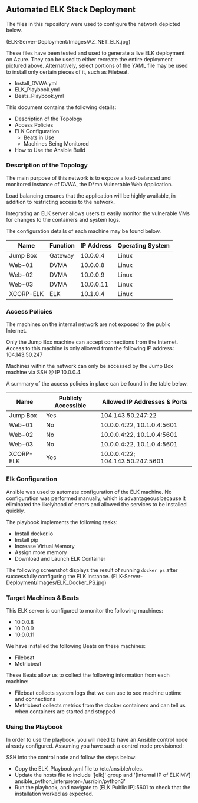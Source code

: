 ## Automated ELK Stack Deployment

The files in this repository were used to configure the network depicted below.

(ELK-Server-Deployment/Images/AZ_NET_ELK.jpg)

These files have been tested and used to generate a live ELK deployment on Azure. They can be used to either recreate the entire deployment pictured above. Alternatively, select portions of the YAML file may be used to install only certain pieces of it, such as Filebeat.

  - Install_DVWA.yml
  - ELK_Playbook.yml
  - Beats_Playbook.yml

This document contains the following details:
- Description of the Topology
- Access Policies
- ELK Configuration
  - Beats in Use
  - Machines Being Monitored
- How to Use the Ansible Build


### Description of the Topology

The main purpose of this network is to expose a load-balanced and monitored instance of DVWA, the D*mn Vulnerable Web Application.

Load balancing ensures that the application will be highly available, in addition to restricting access to the network.

Integrating an ELK server allows users to easily monitor the vulnerable VMs for changes to the containers and system logs.

The configuration details of each machine may be found below.

| Name      | Function | IP Address | Operating System |
|-----------|----------|------------|------------------|
| Jump Box  | Gateway  | 10.0.0.4   | Linux            |
| Web-01    | DVMA     | 10.0.0.8   | Linux            |
| Web-02    | DVMA     | 10.0.0.9   | Linux            |
| Web-03    | DVMA     | 10.0.0.11  | Linux            |
| XCORP-ELK | ELK      | 10.1.0.4   | Linux            |

### Access Policies

The machines on the internal network are not exposed to the public Internet. 

Only the Jump Box machine can accept connections from the Internet. Access to this machine is only allowed from the following IP address: 104.143.50.247

Machines within the network can only be accessed by the Jump Box machine via SSH @ IP 10.0.0.4.

A summary of the access policies in place can be found in the table below.

| Name      | Publicly Accessible | Allowed IP Addresses & Ports     |
|-----------|---------------------|----------------------------------|
| Jump Box  | Yes                 | 104.143.50.247:22                |
| Web-01    | No                  | 10.0.0.4:22, 10.1.0.4:5601       |
| Web-02    | No                  | 10.0.0.4:22, 10.1.0.4:5601       |
| Web-03    | No                  | 10.0.0.4:22, 10.1.0.4:5601       |
| XCORP-ELK | Yes                 | 10.0.0.4:22; 104.143.50.247:5601 |

### Elk Configuration

Ansible was used to automate configuration of the ELK machine. No configuration was performed manually, which is advantageous because it eliminated the likelyhood of errors and allowed the services to be installed quickly.

The playbook implements the following tasks:
- Install docker.io
- Install pip
- Increase Virtual Memory
- Assign more memory
- Download and Launch ELK Container

The following screenshot displays the result of running `docker ps` after successfully configuring the ELK instance.
(ELK-Server-Deployment/Images/ELK_Docker_PS.jpg)

### Target Machines & Beats
This ELK server is configured to monitor the following machines:
- 10.0.0.8
- 10.0.0.9
- 10.0.0.11

We have installed the following Beats on these machines:
- Filebeat
- Metricbeat

These Beats allow us to collect the following information from each machine:
- Filebeat collects system logs that we can use to see machine uptime and connections
- Metricbeat collects metrics from the docker containers and can tell us when containers are started and stopped

### Using the Playbook
In order to use the playbook, you will need to have an Ansible control node already configured. Assuming you have such a control node provisioned: 

SSH into the control node and follow the steps below:
- Copy the ELK_Playbook.yml file to /etc/ansible/roles.
- Update the hosts file to include '[elk]' group and '[Internal IP of ELK MV] ansible_python_interpreter=/usr/bin/python3'
- Run the playbook, and navigate to [ELK Public IP]:5601 to check that the installation worked as expected.

